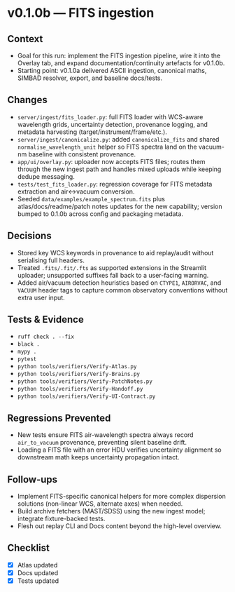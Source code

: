 # v0.1.0b — FITS ingestion

## Context
- Goal for this run: implement the FITS ingestion pipeline, wire it into the Overlay tab, and
  expand documentation/continuity artefacts for v0.1.0b.
- Starting point: v0.1.0a delivered ASCII ingestion, canonical maths, SIMBAD resolver, export, and
  baseline docs/tests.

## Changes
- `server/ingest/fits_loader.py`: full FITS loader with WCS-aware wavelength grids, uncertainty
  detection, provenance logging, and metadata harvesting (target/instrument/frame/etc.).
- `server/ingest/canonicalize.py`: added `canonicalize_fits` and shared
  `normalise_wavelength_unit` helper so FITS spectra land on the vacuum-nm baseline with consistent
  provenance.
- `app/ui/overlay.py`: uploader now accepts FITS files; routes them through the new ingest path and
  handles mixed uploads while keeping dedupe messaging.
- `tests/test_fits_loader.py`: regression coverage for FITS metadata extraction and air↔vacuum
  conversion.
- Seeded `data/examples/example_spectrum.fits` plus atlas/docs/readme/patch notes updates for the
  new capability; version bumped to 0.1.0b across config and packaging metadata.

## Decisions
- Stored key WCS keywords in provenance to aid replay/audit without serialising full headers.
- Treated `.fits/.fit/.fts` as supported extensions in the Streamlit uploader; unsupported suffixes
  fall back to a user-facing warning.
- Added air/vacuum detection heuristics based on `CTYPE1`, `AIRORVAC`, and `VACUUM` header tags to
  capture common observatory conventions without extra user input.

## Tests & Evidence
- `ruff check . --fix`
- `black .`
- `mypy .`
- `pytest`
- `python tools/verifiers/Verify-Atlas.py`
- `python tools/verifiers/Verify-Brains.py`
- `python tools/verifiers/Verify-PatchNotes.py`
- `python tools/verifiers/Verify-Handoff.py`
- `python tools/verifiers/Verify-UI-Contract.py`

## Regressions Prevented
- New tests ensure FITS air-wavelength spectra always record `air_to_vacuum` provenance, preventing
  silent baseline drift.
- Loading a FITS file with an error HDU verifies uncertainty alignment so downstream math keeps
  uncertainty propagation intact.

## Follow-ups
- Implement FITS-specific canonical helpers for more complex dispersion solutions (non-linear WCS,
  alternate axes) when needed.
- Build archive fetchers (MAST/SDSS) using the new ingest model; integrate fixture-backed tests.
- Flesh out replay CLI and Docs content beyond the high-level overview.

## Checklist
- [x] Atlas updated
- [x] Docs updated
- [x] Tests updated
